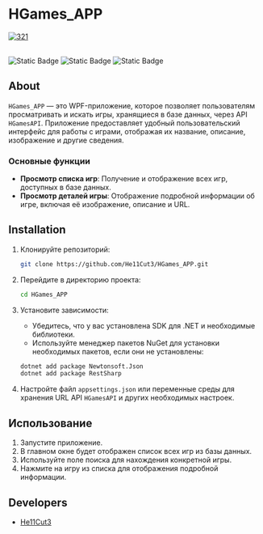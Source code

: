 # HGames_APP

<a href="https://ibb.co/qnVs3nW"><img src="https://i.ibb.co/z5DRT57/321.png" alt="321" border="0"></a><br /><br />

![Static Badge](https://img.shields.io/badge/Framework-WPF_(Net_FrameWork_4.8)-purple?logo=dotnet) ![Static Badge](https://img.shields.io/badge/Language-C%23-purple?logo=csharp) ![Static Badge](https://img.shields.io/badge/DataBase-MSSQL-purple?logo=microsoftsqlserver)

## About

`HGames_APP` — это WPF-приложение, которое позволяет пользователям просматривать и искать игры, хранящиеся в базе данных, через API `HGamesAPI`. Приложение предоставляет удобный пользовательский интерфейс для работы с играми, отображая их название, описание, изображение и другие сведения.

### Основные функции

- **Просмотр списка игр**: Получение и отображение всех игр, доступных в базе данных.
- **Просмотр деталей игры**: Отображение подробной информации об игре, включая её изображение, описание и URL.

## Installation

1. Клонируйте репозиторий:

    ```bash
    git clone https://github.com/He11Cut3/HGames_APP.git
    ```

2. Перейдите в директорию проекта:

    ```bash
    cd HGames_APP
    ```

3. Установите зависимости:

    - Убедитесь, что у вас установлена SDK для .NET и необходимые библиотеки.
    - Используйте менеджер пакетов NuGet для установки необходимых пакетов, если они не установлены:

    ```bash
    dotnet add package Newtonsoft.Json
    dotnet add package RestSharp
    ```

4. Настройте файл `appsettings.json` или переменные среды для хранения URL API `HGamesAPI` и других необходимых настроек.

## Использование

1. Запустите приложение.
2. В главном окне будет отображен список всех игр из базы данных.
3. Используйте поле поиска для нахождения конкретной игры.
4. Нажмите на игру из списка для отображения подробной информации.

## Developers

- [He11Cut3](https://github.com/He11Cut3)
